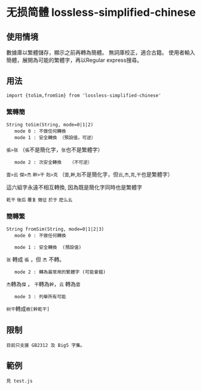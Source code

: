 # 无损简體 lossless-simplified-chinese

## 使用情境
數據庫以繁體儲存，顯示之前再轉為簡體。
無詞庫校正，適合古籍。
使用者輸入簡體，展開為可能的繁體字，再以Regular express搜尋。

## 用法

    import {toSim,fromSim} from 'lossless-simplified-chinese'

### 繁轉簡    
    
    String toSim(String, mode=0|1|2)
       mode 0 : 不做任何轉換
       mode 1 : 安全轉換 （預設值，可逆）

`張>张`  （`張`不是簡化字，`张`也不是繁體字）
       
       mode 2 : 次安全轉換   （不可逆）
                
`雲>云`  `傑>杰`  `幹>干`  `剋>克` （`雲`,`幹`,`剋`不是簡化字，但`云`,`杰`,`克`,`干`也是繁體字）

這六組字永遠不相互轉換, 因為既是簡化字同時也是繁體字

`乾干`  `後后`  `覆复`  `徵征`  `於于`  `麽么幺`

### 簡轉繁
    
    String fromSim(String, mode=0|1|2|3)
       mode 0 : 不做任何轉換

       mode 1 : 安全轉換  (預設值)

`张` 轉成 `張` ，但 `杰` 不轉。

       mode 2 : 轉為最常用的繁體字 (可能會錯)
         
`杰`轉為`傑` ， `干`轉為`幹`，`云` 轉為`雲`

       mode 3 : 列舉所有可能

`树干`轉成`樹[幹乾干]`

## 限制

    目前只支援 GB2312 及 Big5 字集。

## 範例

    見 test.js